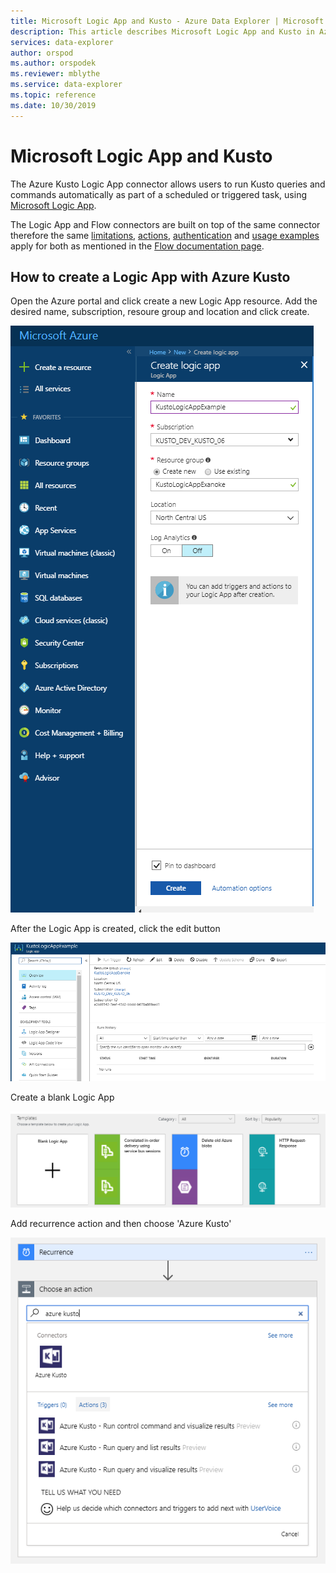 ```yaml
---
title: Microsoft Logic App and Kusto - Azure Data Explorer | Microsoft Docs
description: This article describes Microsoft Logic App and Kusto in Azure Data Explorer.
services: data-explorer
author: orspod
ms.author: orspodek
ms.reviewer: mblythe
ms.service: data-explorer
ms.topic: reference
ms.date: 10/30/2019
---
```

# Microsoft Logic App and Kusto

The Azure Kusto Logic App connector allows users to run Kusto queries and commands automatically as part of a scheduled or triggered task, using [Microsoft Logic App](https://docs.microsoft.com/azure/logic-apps/logic-apps-what-are-logic-apps).

The Logic App and Flow connectors are built on top of the same connector therefore the same [limitations](flow.md#limitations), [actions](flow.md#azure-kusto-flow-actions), [authentication](flow.md#authentication) and [usage examples](flow.md#usage-examples) apply for both as mentioned in the [Flow documentation page](flow.md).


## How to create a Logic App with Azure Kusto

Open the Azure portal and click create a new Logic App resource.
Add the desired name, subscription, resoure group and location and click create.

![Create logic app](./Images/KustoTools-LogicApp/logicapp-createlogicapp.png "logicapp-createlogicapp")

After the Logic App is created, click the edit button

![Edit logic app designer](./Images/KustoTools-LogicApp/logicapp-editdesigner.png "logicapp-editdesigner")

Create a blank Logic App

![Logic app blank template](./Images/KustoTools-LogicApp/logicapp-blanktemplate.png "logicapp-blanktemplate")

Add recurrence action and then choose 'Azure Kusto'

![Logic app Kusto Flow connector](./Images/KustoTools-LogicApp/logicapp-kustoconnector.png "logicapp-kustoconnector")
